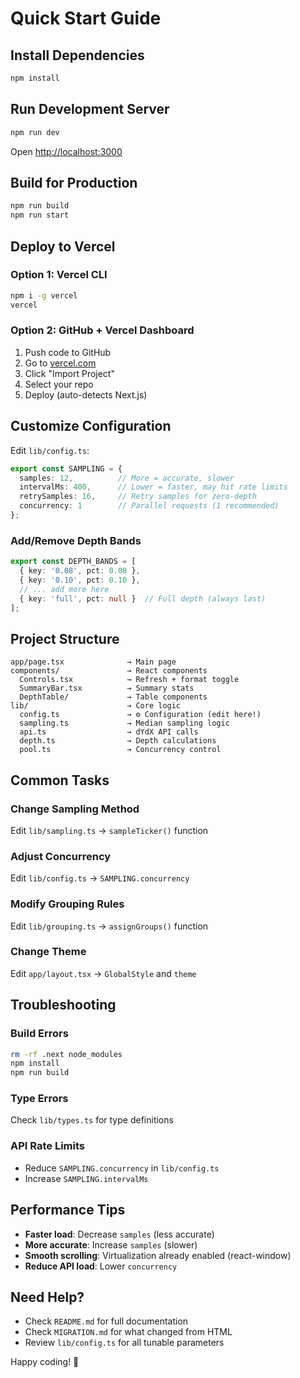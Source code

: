 # Quick Start Guide

## Install Dependencies

```bash
npm install
```

## Run Development Server

```bash
npm run dev
```

Open [http://localhost:3000](http://localhost:3000)

## Build for Production

```bash
npm run build
npm run start
```

## Deploy to Vercel

### Option 1: Vercel CLI
```bash
npm i -g vercel
vercel
```

### Option 2: GitHub + Vercel Dashboard
1. Push code to GitHub
2. Go to [vercel.com](https://vercel.com)
3. Click "Import Project"
4. Select your repo
5. Deploy (auto-detects Next.js)

## Customize Configuration

Edit `lib/config.ts`:

```typescript
export const SAMPLING = {
  samples: 12,          // More = accurate, slower
  intervalMs: 400,      // Lower = faster, may hit rate limits
  retrySamples: 16,     // Retry samples for zero-depth
  concurrency: 1        // Parallel requests (1 recommended)
};
```

### Add/Remove Depth Bands

```typescript
export const DEPTH_BANDS = [
  { key: '0.08', pct: 0.08 },
  { key: '0.10', pct: 0.10 },
  // ... add more here
  { key: 'full', pct: null }  // Full depth (always last)
];
```

## Project Structure

```
app/page.tsx              → Main page
components/               → React components
  Controls.tsx            → Refresh + format toggle
  SummaryBar.tsx          → Summary stats
  DepthTable/             → Table components
lib/                      → Core logic
  config.ts               → ⚙️ Configuration (edit here!)
  sampling.ts             → Median sampling logic
  api.ts                  → dYdX API calls
  depth.ts                → Depth calculations
  pool.ts                 → Concurrency control
```

## Common Tasks

### Change Sampling Method
Edit `lib/sampling.ts` → `sampleTicker()` function

### Adjust Concurrency
Edit `lib/config.ts` → `SAMPLING.concurrency`

### Modify Grouping Rules
Edit `lib/grouping.ts` → `assignGroups()` function

### Change Theme
Edit `app/layout.tsx` → `GlobalStyle` and `theme`

## Troubleshooting

### Build Errors
```bash
rm -rf .next node_modules
npm install
npm run build
```

### Type Errors
Check `lib/types.ts` for type definitions

### API Rate Limits
- Reduce `SAMPLING.concurrency` in `lib/config.ts`
- Increase `SAMPLING.intervalMs`

## Performance Tips

- **Faster load**: Decrease `samples` (less accurate)
- **More accurate**: Increase `samples` (slower)
- **Smooth scrolling**: Virtualization already enabled (react-window)
- **Reduce API load**: Lower `concurrency`

## Need Help?

- Check `README.md` for full documentation
- Check `MIGRATION.md` for what changed from HTML
- Review `lib/config.ts` for all tunable parameters

Happy coding! 🚀

